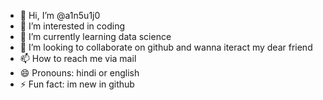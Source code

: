 - 👋 Hi, I’m @a1n5u1j0
- 👀 I’m interested in coding
- 🌱 I’m currently learning data science
- 💞️ I’m looking to collaborate on github and wanna iteract my dear friend
- 📫 How to reach me via mail
- 😄 Pronouns: hindi or english
- ⚡ Fun fact: im new in github 

<!---
a1n5u1j0/a1n5u1j0 is a ✨ special ✨ repository because its `README.md` (this file) appears on your GitHub profile.
You can click the Preview link to take a look at your changes.
--->

